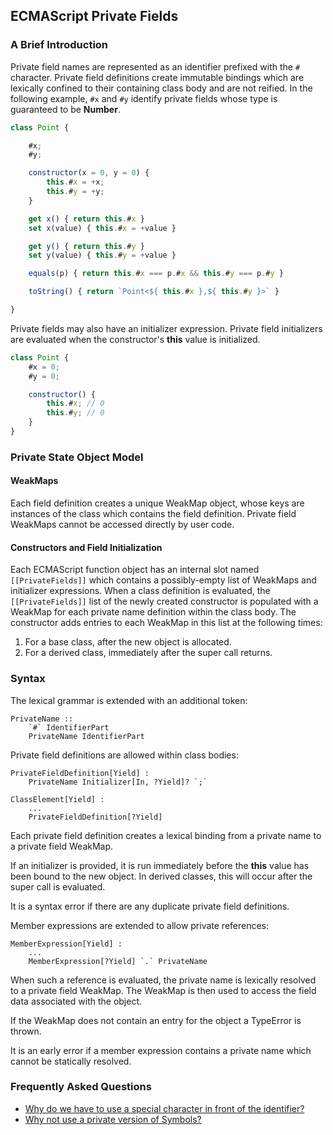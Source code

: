 ## ECMAScript Private Fields

### A Brief Introduction

Private field names are represented as an identifier prefixed with the `#` character.  Private field definitions create immutable bindings which are lexically confined to their containing class body and are not reified.  In the following example, `#x` and `#y` identify private fields whose type is guaranteed to be **Number**.

```js
class Point {

    #x;
    #y;

    constructor(x = 0, y = 0) {
        this.#x = +x;
        this.#y = +y;
    }

    get x() { return this.#x }
    set x(value) { this.#x = +value }

    get y() { return this.#y }
    set y(value) { this.#y = +value }

    equals(p) { return this.#x === p.#x && this.#y === p.#y }

    toString() { return `Point<${ this.#x },${ this.#y }>` }

}
```

Private fields may also have an initializer expression.  Private field initializers are evaluated when the constructor's **this** value is initialized.

```js
class Point {
    #x = 0;
    #y = 0;

    constructor() {
        this.#x; // 0
        this.#y; // 0
    }
}
```

### Private State Object Model

#### WeakMaps

Each field definition creates a unique WeakMap object, whose keys are instances of the class which contains the field definition.  Private field WeakMaps cannot be accessed directly by user code.

#### Constructors and Field Initialization

Each ECMAScript function object has an internal slot named `[[PrivateFields]]` which contains a possibly-empty list of WeakMaps and initializer expressions.  When a class definition is evaluated, the `[[PrivateFields]]` list of the newly created constructor is populated with a WeakMap for each private name definition within the class body.  The constructor adds entries to each WeakMap in this list at the following times:

1. For a base class, after the new object is allocated.
1. For a derived class, immediately after the super call returns.

### Syntax

The lexical grammar is extended with an additional token:

```
PrivateName ::
    `#` IdentifierPart
    PrivateName IdentifierPart
```

Private field definitions are allowed within class bodies:

```
PrivateFieldDefinition[Yield] :
    PrivateName Initializer[In, ?Yield]? `;`

ClassElement[Yield] :
    ...
    PrivateFieldDefinition[?Yield]
```

Each private field definition creates a lexical binding from a private name to a private field WeakMap.

If an initializer is provided, it is run immediately before the **this** value has been bound to the new object.  In derived classes, this will occur after the super call is evaluated.

It is a syntax error if there are any duplicate private field definitions.

Member expressions are extended to allow private references:

```
MemberExpression[Yield] :
    ...
    MemberExpression[?Yield] `.` PrivateName
```

When such a reference is evaluated, the private name is lexically resolved to a private field WeakMap.  The WeakMap is then used to access the field data associated with the object.

If the WeakMap does not contain an entry for the object a TypeError is thrown.

It is an early error if a member expression contains a private name which cannot be statically resolved.

### Frequently Asked Questions ###

- [Why do we have to use a special character in front of the identifier?](https://github.com/zenparsing/es-private-fields/issues/14)
- [Why not use a private version of Symbols?](https://github.com/zenparsing/es-abstract-refs/issues/11)
